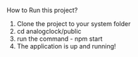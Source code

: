 How to Run this project?
1. Clone the project to your system folder
2. cd analogclock/public
3. run the command - npm start
4. The application is up and running!